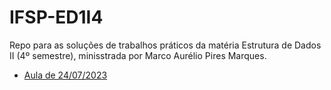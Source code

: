 # IFSP-ED1I4
Repo para as soluções de trabalhos práticos da matéria Estrutura de Dados II (4º semestre), minisstrada por Marco Aurélio Pires Marques.

- [Aula de 24/07/2023][1]

[1]: [https://github.com/gmartinsas/IFSP-ED1I4/tree/master/24.07/projMVC](https://github.com/gmartinsas/IFSP-ED1I4/tree/master/24.07/projMVC)https://github.com/gmartinsas/IFSP-ED1I4/tree/master/24.07/projMVC]
